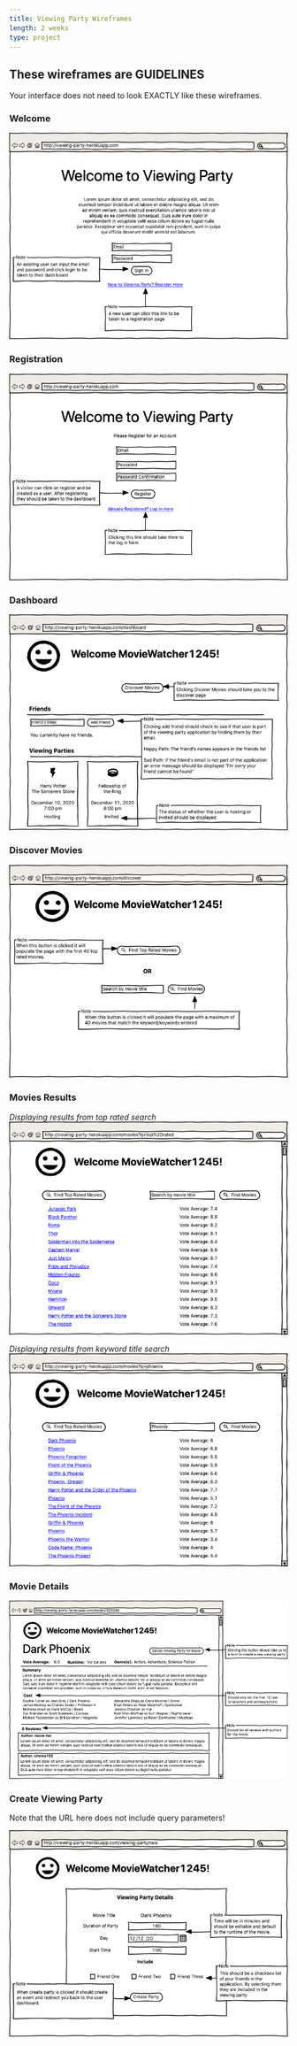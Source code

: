 ```yaml
---
title: Viewing Party Wireframes
length: 2 weeks
type: project
---
```


## These wireframes are GUIDELINES

Your interface does not need to look EXACTLY like these wireframes.

### Welcome

![welcome wireframe](./assets/welcome.png)

### Registration

![registration wireframe](./assets/registration.png)

### Dashboard

![dashboard wireframe](./assets/dashboard.png)

### Discover Movies

![discover wireframe](./assets/discover.png)

### Movies Results
_Displaying results from top rated search_
![top rated results wireframe](./assets/discover-top-rated.png)

_Displaying results from keyword title search_
![movie title results wireframe](./assets/discover-by-movie-title.png)

### Movie Details

![movie details wireframe](./assets/movie-details.png)

### Create Viewing Party

Note that the URL here does not include query parameters!

![create viewing party wireframe](./assets/new-viewing-party.png)
